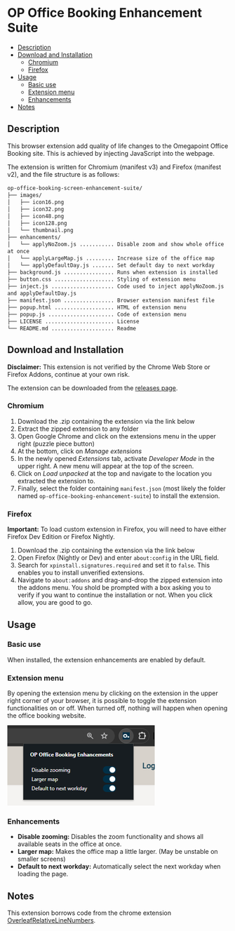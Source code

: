 # OP Office Booking Enhancement Suite <!-- omit in toc -->

- [Description](#description)
- [Download and Installation](#download-and-installation)
  - [Chromium](#chromium)
  - [Firefox](#firefox)
- [Usage](#usage)
  - [Basic use](#basic-use)
  - [Extension menu](#extension-menu)
  - [Enhancements](#enhancements)
- [Notes](#notes)

## Description

This browser extension add quality of life changes to the Omegapoint Office Booking site.
This is achieved by injecting JavaScript into the webpage.

The extension is written for Chromium (manifest v3) and Firefox (manifest v2),
and the file structure is as follows:

```text
op-office-booking-screen-enhancement-suite/
├── images/
│   ├── icon16.png
│   ├── icon32.png
│   ├── icon48.png
│   ├── icon128.png
│   └── thumbnail.png
├── enhancements/
│   └── applyNoZoom.js ........... Disable zoom and show whole office at once
│   └── applyLargeMap.js ......... Increase size of the office map
│   └── applyDefaultDay.js ....... Set default day to next workday
├── background.js ................ Runs when extension is installed
├── button.css ................... Styling of extension menu
├── inject.js .................... Code used to inject applyNoZoom.js and applyDefaultDay.js
├── manifest.json ................ Browser extension manifest file
├── popup.html ................... HTML of extension menu
├── popup.js ..................... Code of extension menu
├── LICENSE ...................... License
└── README.md .................... Readme
```

## Download and Installation

__Disclaimer:__ This extension is not verified by the Chrome Web Store or Firefox Addons,
continue at your own risk.

The extension can be downloaded from the
[releases page](https://github.com/haakon8855/op-office-booking-enhancement-suite/releases/).

### Chromium

1. Download the .zip containing the extension via the link below
2. Extract the zipped extension to any folder
3. Open Google Chrome and click on the extensions menu in the upper right (puzzle piece button)
4. At the bottom, click on _Manage extensions_
5. In the newly opened _Extensions_ tab, activate _Developer Mode_ in the upper right.
   A new menu will appear at the top of the screen.
6. Click on _Load unpacked_ at the top and navigate to the location you extracted the extension to.
7. Finally, select the folder containing `manifest.json` (most likely the folder named
   `op-office-booking-enhancement-suite`) to install the extension.

### Firefox

__Important:__ To load custom extension in Firefox, you will need to have either
Firefox Dev Edition or Firefox Nightly.

1. Download the .zip containing the extension via the link below
2. Open Firefox (Nightly or Dev) and enter `about:config` in the URL field.
3. Search for `xpinstall.signatures.required` and set it to `false`. This enables you to install
   unverified extensions.
4. Navigate to `about:addons` and drag-and-drop the zipped extension into the addons menu.
   You shold be prompted with a box asking you to verify if you want to continue the installation
   or not. When you click allow, you are good to go.

## Usage

### Basic use

When installed, the extension enhancements are enabled by default.

### Extension menu

By opening the extension menu by clicking on the extension in the upper right corner of your
browser, it is possible to toggle the extension functionalities on or off. When turned off,
nothing will happen when opening the office booking website.

![Image of extension menu](/images/thumbnail.png)

### Enhancements

- __Disable zooming:__ Disables the zoom functionality and shows all available seats in the
  office at once.
- __Larger map:__ Makes the office map a little larger. (May be unstable on smaller screens)
- __Default to next workday:__ Automatically select the next workday when loading the page.

## Notes

This extension borrows code from the chrome extension [OverleafRelativeLineNumbers](https://github.com/haakon8855/overleafRelativeLineNumbers).
